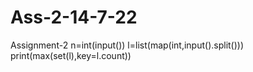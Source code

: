 # Ass-2-14-7-22
Assignment-2
n=int(input())
l=list(map(int,input().split()))
print(max(set(l),key=l.count))
